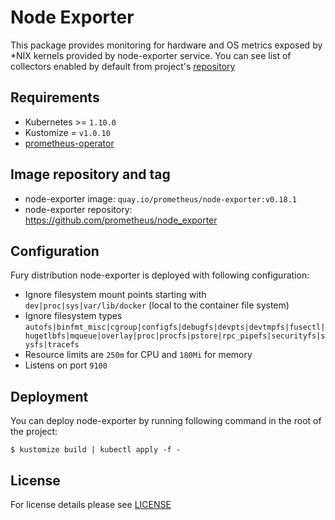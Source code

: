 # Node Exporter 

This package provides monitoring for hardware and OS metrics exposed by \*NIX
kernels provided by node-exporter service. You can see list of collectors
enabled by default from project's
[repository](https://github.com/prometheus/node_exporter#collectors)


## Requirements

- Kubernetes >= `1.10.0`
- Kustomize = `v1.0.10`
- [prometheus-operator](../prometheus-operator)


## Image repository and tag

* node-exporter image: `quay.io/prometheus/node-exporter:v0.18.1`
* node-exporter repository: https://github.com/prometheus/node_exporter


## Configuration

Fury distribution node-exporter is deployed with following configuration:
- Ignore filesystem mount points starting with `dev|proc|sys|var/lib/docker` (local to the container file system)
- Ignore filesystem types `autofs|binfmt_misc|cgroup|configfs|debugfs|devpts|devtmpfs|fusectl|hugetlbfs|mqueue|overlay|proc|procfs|pstore|rpc_pipefs|securityfs|sysfs|tracefs`
- Resource limits are `250m` for CPU and `180Mi` for memory
- Listens on port `9100`


## Deployment

You can deploy node-exporter by running following command in the root of the project:

```shell
$ kustomize build | kubectl apply -f -
```


## License

For license details please see [LICENSE](https://sighup.io/fury/license)
